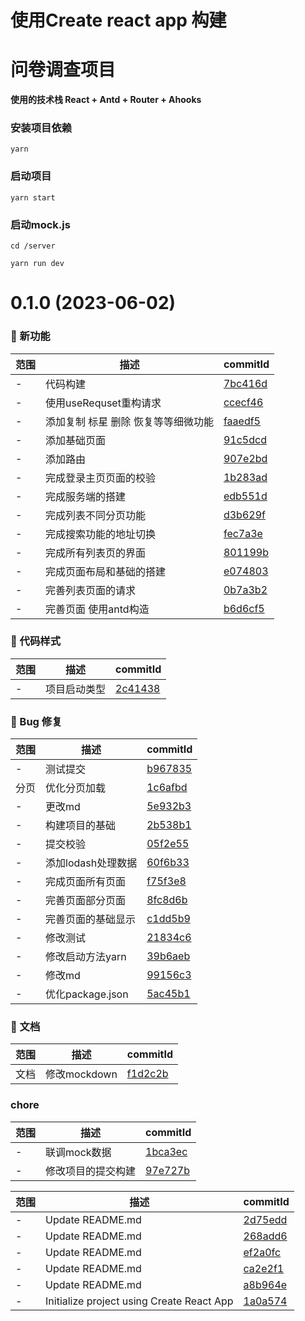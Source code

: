 # 使用Create react app 构建 

# 问卷调查项目

**使用的技术栈 React + Antd + Router + Ahooks**

### 安装项目依赖

`yarn`

### 启动项目

`yarn start`

### 启动mock.js

`cd /server`

`yarn run dev`

# 0.1.0 (2023-06-02)

### 🌟 新功能
范围|描述|commitId
--|--|--
 - | 代码构建 | [7bc416d](https://github.com/dalang857/suwendemo/commit/7bc416d)
 - | 使用useRequset重构请求 | [ccecf46](https://github.com/dalang857/suwendemo/commit/ccecf46)
 - | 添加复制 标星 删除 恢复等等细微功能 | [faaedf5](https://github.com/dalang857/suwendemo/commit/faaedf5)
 - | 添加基础页面 | [91c5dcd](https://github.com/dalang857/suwendemo/commit/91c5dcd)
 - | 添加路由 | [907e2bd](https://github.com/dalang857/suwendemo/commit/907e2bd)
 - | 完成登录主页页面的校验 | [1b283ad](https://github.com/dalang857/suwendemo/commit/1b283ad)
 - | 完成服务端的搭建 | [edb551d](https://github.com/dalang857/suwendemo/commit/edb551d)
 - | 完成列表不同分页功能 | [d3b629f](https://github.com/dalang857/suwendemo/commit/d3b629f)
 - | 完成搜索功能的地址切换 | [fec7a3e](https://github.com/dalang857/suwendemo/commit/fec7a3e)
 - | 完成所有列表页的界面 | [801199b](https://github.com/dalang857/suwendemo/commit/801199b)
 - | 完成页面布局和基础的搭建 | [e074803](https://github.com/dalang857/suwendemo/commit/e074803)
 - | 完善列表页面的请求 | [0b7a3b2](https://github.com/dalang857/suwendemo/commit/0b7a3b2)
 - | 完善页面 使用antd构造 | [b6d6cf5](https://github.com/dalang857/suwendemo/commit/b6d6cf5)


### 🎨 代码样式
范围|描述|commitId
--|--|--
 - | 项目启动类型 | [2c41438](https://github.com/dalang857/suwendemo/commit/2c41438)


### 🐛 Bug 修复
范围|描述|commitId
--|--|--
 - | 测试提交 | [b967835](https://github.com/dalang857/suwendemo/commit/b967835)
 分页 | 优化分页加载 | [1c6afbd](https://github.com/dalang857/suwendemo/commit/1c6afbd)
 - | 更改md | [5e932b3](https://github.com/dalang857/suwendemo/commit/5e932b3)
 - | 构建项目的基础 | [2b538b1](https://github.com/dalang857/suwendemo/commit/2b538b1)
 - | 提交校验 | [05f2e55](https://github.com/dalang857/suwendemo/commit/05f2e55)
 - | 添加lodash处理数据 | [60f6b33](https://github.com/dalang857/suwendemo/commit/60f6b33)
 - | 完成页面所有页面 | [f75f3e8](https://github.com/dalang857/suwendemo/commit/f75f3e8)
 - | 完善页面部分页面 | [8fc8d6b](https://github.com/dalang857/suwendemo/commit/8fc8d6b)
 - | 完善页面的基础显示 | [c1dd5b9](https://github.com/dalang857/suwendemo/commit/c1dd5b9)
 - | 修改测试 | [21834c6](https://github.com/dalang857/suwendemo/commit/21834c6)
 - | 修改启动方法yarn | [39b6aeb](https://github.com/dalang857/suwendemo/commit/39b6aeb)
 - | 修改md | [99156c3](https://github.com/dalang857/suwendemo/commit/99156c3)
 - | 优化package.json | [5ac45b1](https://github.com/dalang857/suwendemo/commit/5ac45b1)


### 📝 文档
范围|描述|commitId
--|--|--
 文档 | 修改mockdown | [f1d2c2b](https://github.com/dalang857/suwendemo/commit/f1d2c2b)


### chore
范围|描述|commitId
--|--|--
 - | 联调mock数据 | [1bca3ec](https://github.com/dalang857/suwendemo/commit/1bca3ec)
 - | 修改项目的提交构建 | [97e727b](https://github.com/dalang857/suwendemo/commit/97e727b)


范围|描述|commitId
--|--|--
 - | Update README.md | [2d75edd](https://github.com/dalang857/suwendemo/commit/2d75edd)
 - | Update README.md | [268add6](https://github.com/dalang857/suwendemo/commit/268add6)
 - | Update README.md | [ef2a0fc](https://github.com/dalang857/suwendemo/commit/ef2a0fc)
 - | Update README.md | [ca2e2f1](https://github.com/dalang857/suwendemo/commit/ca2e2f1)
 - | Update README.md | [a8b964e](https://github.com/dalang857/suwendemo/commit/a8b964e)
 - | Initialize project using Create React App | [1a0a574](https://github.com/dalang857/suwendemo/commit/1a0a574)

